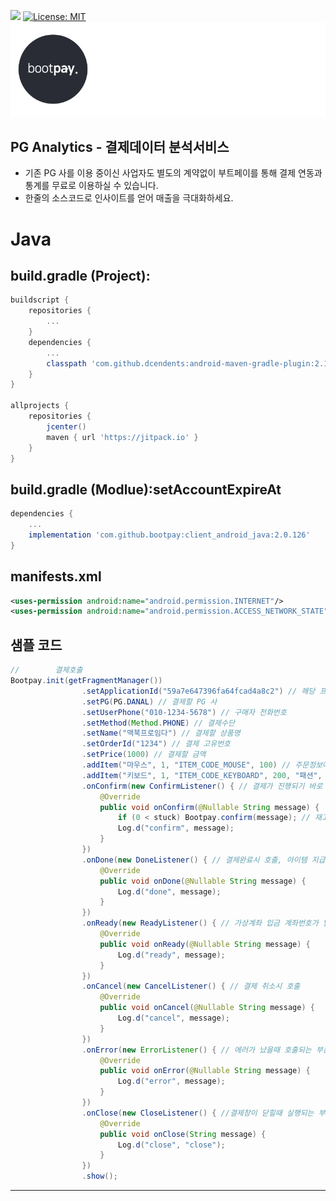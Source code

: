 [![](https://jitpack.io/v/bootpay/client_android_java.svg)](https://jitpack.io/#bootpay/client_android_java)
[![License: MIT](https://img.shields.io/badge/License-MIT-yellow.svg)](https://opensource.org/licenses/MIT)
![](logo/logo_bootpay.png)

## PG Analytics - 결제데이터 분석서비스
* 기존 PG 사를 이용 중이신 사업자도 별도의 계약없이 부트페이를 통해 결제 연동과 통계를 무료로 이용하실 수 있습니다.
* 한줄의 소스코드로 인사이트를 얻어 매출을 극대화하세요.


# Java 
## build.gradle (Project):
```gradle
buildscript {
    repositories {
        ...
    }
    dependencies {
        ...
        classpath 'com.github.dcendents:android-maven-gradle-plugin:2.1' // 비공식 해결 방법, gradle build error 가 발생시에만 추가
    }
}

allprojects {
    repositories {
        jcenter()
        maven { url 'https://jitpack.io' }
    }
}
```

## build.gradle (Modlue):setAccountExpireAt
```gradle
dependencies {
    ...
    implementation 'com.github.bootpay:client_android_java:2.0.126'
}
```

## manifests.xml
```xml
<uses-permission android:name="android.permission.INTERNET"/>
<uses-permission android:name="android.permission.ACCESS_NETWORK_STATE"/>
```

## 샘플 코드
```java
//        결제호출
Bootpay.init(getFragmentManager())
                .setApplicationId("59a7e647396fa64fcad4a8c2") // 해당 프로젝트(안드로이드)의 application id 값
                .setPG(PG.DANAL) // 결제할 PG 사
                .setUserPhone("010-1234-5678") // 구매자 전화번호
                .setMethod(Method.PHONE) // 결제수단
                .setName("맥북프로임다") // 결제할 상품명
                .setOrderId("1234") // 결제 고유번호
                .setPrice(1000) // 결제할 금액
                .addItem("마우스", 1, "ITEM_CODE_MOUSE", 100) // 주문정보에 담길 상품정보, 통계를 위해 사용
                .addItem("키보드", 1, "ITEM_CODE_KEYBOARD", 200, "패션", "여성상의", "블라우스") // 주문정보에 담길 상품정보, 통계를 위해 사용
                .onConfirm(new ConfirmListener() { // 결제가 진행되기 바로 직전 호출되는 함수로, 주로 재고처리 등의 로직이 수행
                    @Override
                    public void onConfirm(@Nullable String message) {
                        if (0 < stuck) Bootpay.confirm(message); // 재고가 있을 경우.
                        Log.d("confirm", message);
                    }
                })
                .onDone(new DoneListener() { // 결제완료시 호출, 아이템 지급 등 데이터 동기화 로직을 수행합니다
                    @Override
                    public void onDone(@Nullable String message) {
                        Log.d("done", message);
                    }
                })
                .onReady(new ReadyListener() { // 가상계좌 입금 계좌번호가 발급되면 호출되는 함수입니다.
                    @Override
                    public void onReady(@Nullable String message) {
                        Log.d("ready", message);
                    }
                })
                .onCancel(new CancelListener() { // 결제 취소시 호출
                    @Override
                    public void onCancel(@Nullable String message) {
                        Log.d("cancel", message);
                    }
                })
                .onError(new ErrorListener() { // 에러가 났을때 호출되는 부분
                    @Override
                    public void onError(@Nullable String message) {
                        Log.d("error", message);
                    }
                })
                .onClose(new CloseListener() { //결제창이 닫힐때 실행되는 부분
                    @Override
                    public void onClose(String message) {
                        Log.d("close", "close");
                    }
                })
                .show();
```

<hr/>
 
